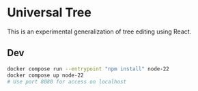 # Universal Tree
This is an experimental generalization of tree editing using React.

## Dev
```sh
docker compose run --entrypoint "npm install" node-22
docker compose up node-22
# Use port 8080 for access on localhost
```
